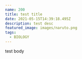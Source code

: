 ```yaml
---
name: 200
title: test title
date: 2021-05-15T14:39:18.495Z
description: test desc
featured_image: images/naruto.png
tags:
  - BIOLOGY
---
```

test body